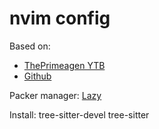# nvim config

Based on: 
- [ThePrimeagen YTB](https://www.youtube.com/watch?v=w7i4amO_zaE&list=PLm323Lc7iSW_wuxqmKx_xxNtJC_hJbQ7R&index=6)
- [Github](https://github.com/ThePrimeagen/init.lua/tree/master)

Packer manager: [Lazy](https://github.com/folke/lazy.nvim)


Install: 
tree-sitter-devel
tree-sitter
